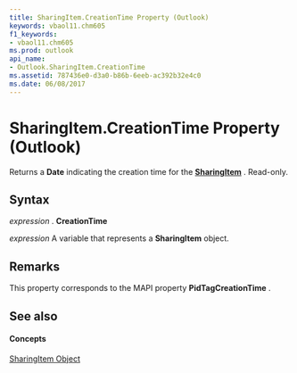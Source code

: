 ```yaml
---
title: SharingItem.CreationTime Property (Outlook)
keywords: vbaol11.chm605
f1_keywords:
- vbaol11.chm605
ms.prod: outlook
api_name:
- Outlook.SharingItem.CreationTime
ms.assetid: 787436e0-d3a0-b86b-6eeb-ac392b32e4c0
ms.date: 06/08/2017
---
```



# SharingItem.CreationTime Property (Outlook)

Returns a **Date** indicating the creation time for the **[SharingItem](sharingitem-object-outlook.md)** . Read-only.


## Syntax

 _expression_ . **CreationTime**

 _expression_ A variable that represents a **SharingItem** object.


## Remarks

This property corresponds to the MAPI property **PidTagCreationTime** .


## See also


#### Concepts


[SharingItem Object](sharingitem-object-outlook.md)

